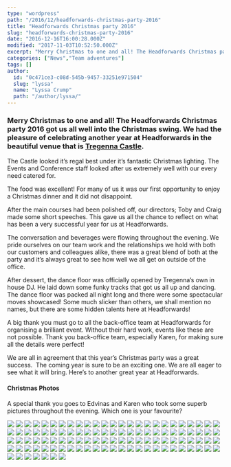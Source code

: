 ```yaml
---
type: "wordpress"
path: "/2016/12/headforwards-christmas-party-2016"
title: "Headforwards Christmas party 2016"
slug: "headforwards-christmas-party-2016"
date: "2016-12-16T16:00:28.000Z"
modified: "2017-11-03T10:52:50.000Z"
excerpt: "Merry Christmas to one and all! The Headforwards Christmas party 2016 got us all well into the Christmas swing. We had the pleasure of celebrating another year at Headforwards in the beautiful venue that is Tregenna Castle. The Castle looked it’s regal best under it’s fantastic Christmas lighting. The Events and Conference staff looked after …"
categories: ["News","Team adventures"]
tags: []
author:
  id: "0c471ce3-c08d-545b-9457-33251e971504"
  slug: "lyssa"
  name: "Lyssa Crump"
  path: "/author/lyssa/"
---
```

### Merry Christmas to one and all! The Headforwards Christmas party 2016 got us all well into the Christmas swing. We had the pleasure of celebrating another year at Headforwards in the beautiful venue that is [Tregenna Castle](https://www.tregenna-castle.co.uk/).

The Castle looked it’s regal best under it’s fantastic Christmas lighting. The Events and Conference staff looked after us extremely well with our every need catered for.

The food was excellent! For many of us it was our first opportunity to enjoy a Christmas dinner and it did not disappoint.

After the main courses had been polished off, our directors; Toby and Craig made some short speeches. This gave us all the chance to reflect on what has been a very successful year for us at Headforwards.

The conversation and beverages were flowing throughout the evening. We pride ourselves on our team work and the relationships we hold with both our customers and colleagues alike, there was a great blend of both at the party and it’s always great to see how well we all get on outside of the office.

After dessert, the dance floor was officially opened by Tregenna’s own in house DJ. He laid down some funky tracks that got us all up and dancing. The dance floor was packed all night long and there were some spectacular moves showcased! Some much slicker than others, we shall mention no names, but there are some hidden talents here at Headforwards!

A big thank you must go to all the back-office team at Headforwards for organising a brilliant event. Without their hard work, events like these are not possible. Thank you back-office team, especially Karen, for making sure all the details were perfect!

We are all in agreement that this year’s Christmas party was a great success.  The coming year is sure to be an exciting one. We are all eager to see what it will bring. Here’s to another great year at Headforwards.

#### **Christmas Photos**

A special thank you goes to Edvinas and Karen who took some superb pictures throughout the evening. Which one is your favourite?

![](/wp-content/uploads/2016/12/Headforwards-Christmas-party-2016-00.jpg)
![](/wp-content/uploads/2016/12/Headforwards-Christmas-party-2016-1.jpg)
![](/wp-content/uploads/2016/12/Headforwards-Christmas-party-2016-01.jpg)
![](/wp-content/uploads/2016/12/Headforwards-Christmas-party-2016-02.jpg)
![](/wp-content/uploads/2016/12/Headforwards-Christmas-party-2016-03.jpg)
![](/wp-content/uploads/2016/12/Headforwards-Christmas-party-2016-04.jpg)
![](/wp-content/uploads/2016/12/Headforwards-Christmas-party-2016-05.jpg)
![](/wp-content/uploads/2016/12/Headforwards-Christmas-party-2016-06.jpg)
![](/wp-content/uploads/2016/12/Headforwards-Christmas-party-2016-07.jpg)
![](/wp-content/uploads/2016/12/Headforwards-Christmas-party-2016-08.jpg)
![](/wp-content/uploads/2016/12/Headforwards-Christmas-party-2016-09.jpg)
![](/wp-content/uploads/2016/12/Headforwards-Christmas-party-2016-11.jpg)
![](/wp-content/uploads/2016/12/Headforwards-Christmas-party-2016-13.jpg)
![](/wp-content/uploads/2016/12/Headforwards-Christmas-party-2016-15.jpg)
![](/wp-content/uploads/2016/12/Headforwards-Christmas-party-2016-16.jpg)
![](/wp-content/uploads/2016/12/Headforwards-Christmas-party-2016-17.jpg)
![](/wp-content/uploads/2016/12/Headforwards-Christmas-party-2016-22.jpg)
![](/wp-content/uploads/2016/12/Headforwards-Christmas-party-2016-25.jpg)
![](/wp-content/uploads/2016/12/Headforwards-Christmas-party-2016-27.jpg)
![](/wp-content/uploads/2016/12/Headforwards-Christmas-party-2016-28.jpg)
![](/wp-content/uploads/2016/12/Headforwards-Christmas-party-2016-31.jpg)
![](/wp-content/uploads/2016/12/Headforwards-Christmas-party-2016-32.jpg)
![](/wp-content/uploads/2016/12/Headforwards-Christmas-party-2016-34.jpg)
![](/wp-content/uploads/2016/12/Headforwards-Christmas-party-2016-38.jpg)
![](/wp-content/uploads/2016/12/Headforwards-Christmas-party-2016-36.jpg)
![](/wp-content/uploads/2016/12/Headforwards-Christmas-party-2016-39.jpg)
![](/wp-content/uploads/2016/12/Headforwards-Christmas-party-2016-40.jpg)
![](/wp-content/uploads/2016/12/Headforwards-Christmas-party-2016-42.jpg)
![](/wp-content/uploads/2016/12/Headforwards-Christmas-party-2016-45.jpg)
![](/wp-content/uploads/2016/12/Headforwards-Christmas-party-2016-47.jpg)
![](/wp-content/uploads/2016/12/Headforwards-Christmas-party-2016-48.jpg)
![](/wp-content/uploads/2016/12/Headforwards-Christmas-party-2016-49.jpg)
![](/wp-content/uploads/2016/12/Headforwards-Christmas-party-2016-52.jpg)
![](/wp-content/uploads/2016/12/Headforwards-Christmas-party-2016-57.jpg)
![](/wp-content/uploads/2016/12/Headforwards-Christmas-party-2016-58.jpg)
![](/wp-content/uploads/2016/12/Headforwards-Christmas-party-2016-63.jpg)
![](/wp-content/uploads/2016/12/Headforwards-Christmas-party-2016-64.jpg)
![](/wp-content/uploads/2016/12/Headforwards-Christmas-party-2016-69.jpg)
![](/wp-content/uploads/2016/12/Headforwards-Christmas-party-2016-70.jpg)
![](/wp-content/uploads/2016/12/Headforwards-Christmas-party-2016-71.jpg)
![](/wp-content/uploads/2016/12/Headforwards-Christmas-party-2016-75.jpg)
![](/wp-content/uploads/2016/12/Headforwards-Christmas-party-2016-76.jpg)
![](/wp-content/uploads/2016/12/Headforwards-Christmas-party-2016-78.jpg)
![](/wp-content/uploads/2016/12/Headforwards-Christmas-party-2016-91.jpg)
![](/wp-content/uploads/2016/12/Headforwards-Christmas-party-2016-84.jpg)
![](/wp-content/uploads/2016/12/Headforwards-Christmas-party-2016-85.jpg)
![](/wp-content/uploads/2016/12/Headforwards-Christmas-party-2016-86.jpg)
![](/wp-content/uploads/2016/12/Headforwards-Christmas-party-2016-87.jpg)
![](/wp-content/uploads/2016/12/Headforwards-Christmas-party-2016-92.jpg)
![](/wp-content/uploads/2016/12/Headforwards-Christmas-party-2016-93.jpg)
![](/wp-content/uploads/2016/12/Headforwards-Christmas-party-2016-95.jpg)
![](/wp-content/uploads/2016/12/Headforwards-Christmas-party-2016-98.jpg)
![](/wp-content/uploads/2016/12/Headforwards-Christmas-party-2016-99.jpg)
![](/wp-content/uploads/2016/12/Headforwards-Christmas-party-2016-Ben.jpg)
![](/wp-content/uploads/2016/12/Headforwards-Christmas-party-2016-sign.jpg)
![](/wp-content/uploads/2016/12/Headforwards-Christmas-party-2016.jpg)
![](/wp-content/uploads/2016/12/Headforwards-Christmas-party-2016F8042.jpg)
![](/wp-content/uploads/2016/12/Headforwards-Christmas-party-2016F8043.jpg)
![](/wp-content/uploads/2016/12/Headforwards-Christmas-party-2016F8045.jpg)
![](/wp-content/uploads/2016/12/Headforwards-Christmas-party-2016F8047.jpg)
![](/wp-content/uploads/2016/12/Headforwards-Christmas-party-2016F8048.jpg)
![](/wp-content/uploads/2016/12/Headforwards-Christmas-party-2016F8051.jpg)
![](/wp-content/uploads/2016/12/Headforwards-Christmas-party-2016F8052.jpg)
![](/wp-content/uploads/2016/12/Headforwards-Christmas-party-2016F8053.jpg)
![](/wp-content/uploads/2016/12/Headforwards-Christmas-party-2016F8054.jpg)
![](/wp-content/uploads/2016/12/Headforwards-Christmas-party-2016F8055.jpg)
![](/wp-content/uploads/2016/12/Headforwards-Christmas-party-2016F8058.jpg)
![](/wp-content/uploads/2016/12/Headforwards-Christmas-party-2016F8059.jpg)
![](/wp-content/uploads/2016/12/Headforwards-Christmas-party-2016F8060.jpg)
![](/wp-content/uploads/2016/12/Headforwards-Christmas-party-2016F8062.jpg)
![](/wp-content/uploads/2016/12/Headforwards-Christmas-party-2016F8063.jpg)
![](/wp-content/uploads/2016/12/Headforwards-Christmas-party-2016F8065.jpg)
![](/wp-content/uploads/2016/12/Headforwards-Christmas-party-2016F8066.jpg)
![](/wp-content/uploads/2016/12/Headforwards-Christmas-party-2016F8067.jpg)
![](/wp-content/uploads/2016/12/Headforwards-Christmas-party-2016F8069.jpg)
![](/wp-content/uploads/2016/12/Headforwards-Christmas-party-2016F8070.jpg)
![](/wp-content/uploads/2016/12/Headforwards-Christmas-party-2016F8071.jpg)
![](/wp-content/uploads/2016/12/Headforwards-Christmas-party-2016F8072.jpg)
![](/wp-content/uploads/2016/12/Headforwards-Christmas-party-2016F8073.jpg)
![](/wp-content/uploads/2016/12/Headforwards-Christmas-party-2016F8074.jpg)
![](/wp-content/uploads/2016/12/Headforwards-Christmas-party-2016F8078.jpg)
![](/wp-content/uploads/2016/12/Headforwards-Christmas-party-2016F8076.jpg)
![](/wp-content/uploads/2016/12/Headforwards-Christmas-party-2016F8079.jpg)
![](/wp-content/uploads/2016/12/Headforwards-Christmas-party-2016F8081.jpg)
![](/wp-content/uploads/2016/12/Headforwards-Christmas-party-2016F8082.jpg)
![](/wp-content/uploads/2016/12/Headforwards-Christmas-party-2016F8089.jpg)
![](/wp-content/uploads/2016/12/Headforwards-Christmas-party-2016F8091.jpg)
![](/wp-content/uploads/2016/12/Headforwards-Christmas-party-2016F8092.jpg)
![](/wp-content/uploads/2016/12/Headforwards-Christmas-party-2016F8093.jpg)
![](/wp-content/uploads/2016/12/Headforwards-Christmas-party-2016F8094.jpg)
![](/wp-content/uploads/2016/12/Headforwards-Christmas-party-2016F8096.jpg)
![](/wp-content/uploads/2016/12/Headforwards-Christmas-party-2016F8099.jpg)
![](/wp-content/uploads/2016/12/Headforwards-Christmas-party-2016F8100.jpg)
![](/wp-content/uploads/2016/12/Headforwards-Christmas-party-2016F8101.jpg)
![](/wp-content/uploads/2016/12/Headforwards-Christmas-party-2016F8102.jpg)
![](/wp-content/uploads/2016/12/Headforwards-Christmas-party-2016F8111.jpg)
![](/wp-content/uploads/2016/12/Headforwards-Christmas-party-2016F8115.jpg)
![](/wp-content/uploads/2016/12/Headforwards-Christmas-party-2016F8117.jpg)
![](/wp-content/uploads/2016/12/Headforwards-Christmas-party-2016F8123.jpg)
![](/wp-content/uploads/2016/12/Headforwards-Christmas-party-2016F8132.jpg)
![](/wp-content/uploads/2016/12/Headforwards-Christmas-party-2016F8134.jpg)
![](/wp-content/uploads/2016/12/Headforwards-Christmas-party-2016F8140.jpg)
![](/wp-content/uploads/2016/12/Headforwards-Christmas-party-2016F8144.jpg)
![](/wp-content/uploads/2016/12/Headforwards-Christmas-party-2016F8141.jpg)
![](/wp-content/uploads/2016/12/Headforwards-Christmas-party-2016F8152.jpg)
![](/wp-content/uploads/2016/12/Headforwards-Christmas-party-2016F8163.jpg)
![](/wp-content/uploads/2016/12/Headforwards-Christmas-party-2016F8173.jpg)